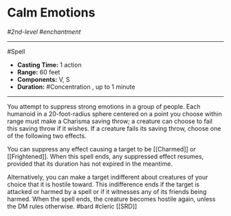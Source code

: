 # Calm Emotions
*#2nd-level #enchantment*
___ 
#Spell
- **Casting Time:** 1 action
- **Range:** 60 feet
- **Components:** V, S
- **Duration:** #Concentration , up to 1 minute
---
You attempt to suppress strong emotions in a group of people. Each humanoid in a 20-foot-radius sphere centered on a point you choose within range must make a Charisma saving throw; a creature can choose to fail this saving throw if it wishes. If a creature fails its saving throw, choose one of the following two effects.

You can suppress any effect causing a target to be [[Charmed]] or [[Frightened]]. When this spell ends, any suppressed effect resumes, provided that its duration has not expired in the meantime.

Alternatively, you can make a target indifferent about creatures of your choice that it is hostile toward. This indifference ends if the target is attacked or harmed by a spell or if it witnesses any of its friends being harmed. When the spell ends, the creature becomes hostile again, unless the DM rules otherwise.
#bard
#cleric
[[SRD]]